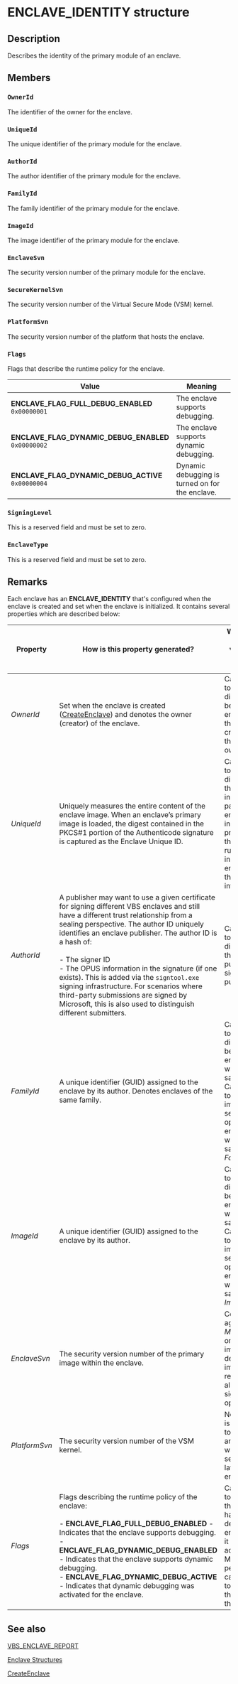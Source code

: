 # ENCLAVE_IDENTITY structure

## Description

Describes the identity of the primary module of an enclave.

## Members

### `OwnerId`

The identifier of the owner for the enclave.

### `UniqueId`

The unique identifier of the primary module for the enclave.

### `AuthorId`

The author identifier of the primary module for the enclave.

### `FamilyId`

The family identifier of the primary module for the enclave.

### `ImageId`

The image identifier of the primary module for the enclave.

### `EnclaveSvn`

The security version number of the primary module for the enclave.

### `SecureKernelSvn`

The security version number of the Virtual Secure Mode (VSM) kernel.

### `PlatformSvn`

The security version number of the platform that hosts the enclave.

### `Flags`

Flags that describe the runtime policy for the enclave.

| Value | Meaning |
|-------|---------|
| **ENCLAVE_FLAG_FULL_DEBUG_ENABLED**<br>`0x00000001` | The enclave supports debugging. |
| **ENCLAVE_FLAG_DYNAMIC_DEBUG_ENABLED**<br>`0x00000002` | The enclave supports dynamic debugging. |
| **ENCLAVE_FLAG_DYNAMIC_DEBUG_ACTIVE**<br>`0x00000004` | Dynamic debugging is turned on for the enclave. |

### `SigningLevel`

This is a reserved field and must be set to zero.

### `EnclaveType`

This is a reserved field and must be set to zero.

## Remarks

Each enclave has an **ENCLAVE_IDENTITY** that's configured when the enclave is created and set when the enclave is initialized. It contains several properties which are described below:

| Property | How is this property generated? | What is the value in validating this property |
|----------|---------------------------------|-----------------------------------------------|
| *OwnerId* | Set when the enclave is created ([CreateEnclave](https://learn.microsoft.com/windows/win32/api/enclaveapi/nf-enclaveapi-createenclave)) and denotes the owner (creator) of the enclave. | Can be used to distinguish between enclaves that were created by the same owner. |
| *UniqueId* | Uniquely measures the entire content of the enclave image. When an enclave’s primary image is loaded, the digest contained in the PKCS#1 portion of the Authenticode signature is captured as the Enclave Unique ID. | Can be used to distinguish the exact instance of a particular enclave, including the properties of the code running inside the enclave and the signer information. |
| *AuthorId* | A publisher may want to use a given certificate for signing different VBS enclaves and still have a different trust relationship from a sealing perspective. The author ID uniquely identifies an enclave publisher. The author ID is a hash of:<br><br>- The signer ID<br>- The OPUS information in the signature (if one exists). This is added via the `signtool.exe` signing infrastructure. For scenarios where third-party submissions are signed by Microsoft, this is also used to distinguish different submitters. | Can be used to distinguish the enclave publisher for signing purposes. |
| *FamilyId* | A unique identifier (GUID) assigned to the enclave by its author. Denotes enclaves of the same family. | Can be used to distinguish between enclaves with the same family. Can be used to enforce import, sealing, etc. operations to enclaves with the same *FamilyId*. |
| *ImageId* | A unique identifier (GUID) assigned to the enclave by its author. | Can be used to distinguish between enclaves with the same image. Can be used to enforce import, sealing, etc. operations to enclaves with the same *ImageId*. |
| *EnclaveSvn* | The security version number of the primary image within the enclave. | Compared against *MinimumSvn* on module import to determine if import is rejected. It's also used in signing operations. |
| *PlatformSvn* | The security version number of the VSM kernel. | No enclave is permitted to unseal any data which was sealed by a later SVN enclave. |
| *Flags* | Flags describing the runtime policy of the enclave:<br><br>- **ENCLAVE_FLAG_FULL_DEBUG_ENABLED** - Indicates that the enclave supports debugging.<br>- **ENCLAVE_FLAG_DYNAMIC_DEBUG_ENABLED** - Indicates that the enclave supports dynamic debugging.<br>- **ENCLAVE_FLAG_DYNAMIC_DEBUG_ACTIVE** - Indicates that dynamic debugging was activated for the enclave. | Can be used to confirm if the enclave has debugging enabled or if it has been activated. Multiple permutations can be used to validate the state of the enclave. |

## See also

[VBS_ENCLAVE_REPORT](https://learn.microsoft.com/windows/win32/api/ntenclv/ns-ntenclv-vbs_enclave_report)

[Enclave Structures](https://learn.microsoft.com/windows/win32/trusted-execution/enclaves-structures)

[CreateEnclave](https://learn.microsoft.com/windows/win32/api/enclaveapi/nf-enclaveapi-createenclave)
